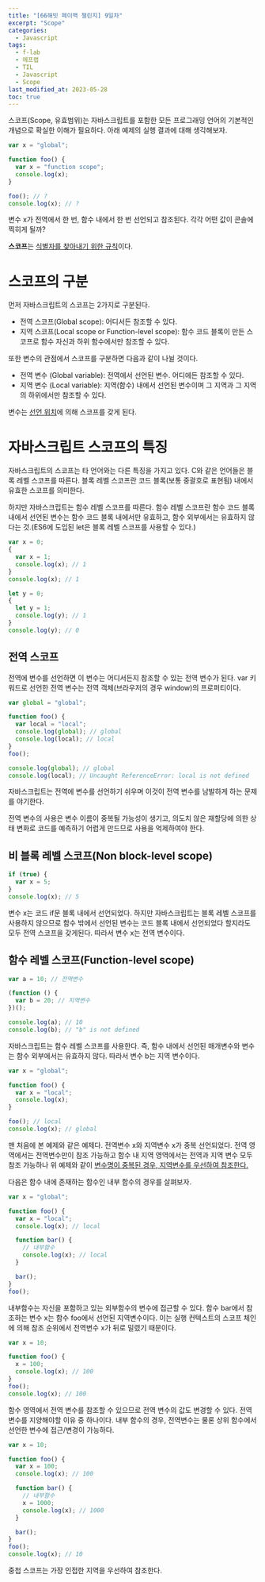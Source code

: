 ```yaml
---
title: "[66해빗 페이백 챌린지] 9일차"
excerpt: "Scope"
categories:
  - Javascript
tags:
  - f-lab
  - 에프랩
  - TIL
  - Javascript
  - Scope
last_modified_at: 2023-05-28
toc: true
---
```


스코프(Scope, 유효범위)는 자바스크립트를 포함한 모든 프로그래밍 언어의 기본적인 개념으로 확실한 이해가 필요하다. 아래 예제의 실행 결과에 대해 생각해보자.

```javascript
var x = "global";

function foo() {
  var x = "function scope";
  console.log(x);
}

foo(); // ?
console.log(x); // ?
```

변수 x가 전역에서 한 번, 함수 내에서 한 번 선언되고 참조된다. 각각 어떤 값이 콘솔에 찍히게 될까?

**스코프**는 <u>식별자를 찾아내기 위한 규칙</u>이다.

# 스코프의 구분

먼저 자바스크립트의 스코프는 2가지로 구분된다.

- 전역 스코프(Global scope): 어디서든 참조할 수 있다.
- 지역 스코프(Local scope or Function-level scope): 함수 코드 블록이 만든 스코프로 함수 자신과 하위 함수에서만 참조할 수 있다.

또한 변수의 관점에서 스코프를 구분하면 다음과 같이 나뉠 것이다.

- 전역 변수 (Global variable): 전역에서 선언된 변수. 어디에든 참조할 수 있다.
- 지역 변수 (Local variable): 지역(함수) 내에서 선언된 변수이며 그 지역과 그 지역의 하위에서만 참조할 수 있다.

변수는 <u>선언 위치</u>에 의해 스코프를 갖게 된다.

# 자바스크립트 스코프의 특징

자바스크립트의 스코프는 타 언어와는 다른 특징을 가지고 있다. C와 같은 언어들은 블록 레벨 스코프를 따른다. 블록 레벨 스코프란 코드 블록(보통 중괄호로 표현됨) 내에서 유효한 스코프를 의미한다.

하지만 자바스크립트는 함수 레벨 스코프를 따른다. 함수 레벨 스코프란 함수 코드 블록 내에서 선언된 변수는 함수 코드 블록 내에서만 유효하고, 함수 외부에서는 유효하지 않다는 것.(ES6에 도입된 let은 블록 레벨 스코프를 사용할 수 있다.)

```javascript
var x = 0;
{
  var x = 1;
  console.log(x); // 1
}
console.log(x); // 1

let y = 0;
{
  let y = 1;
  console.log(y); // 1
}
console.log(y); // 0
```

## 전역 스코프

전역에 변수를 선언하면 이 변수는 어디서든지 참조할 수 있는 전역 변수가 된다. var 키워드로 선언한 전역 변수는 전역 객체(브라우저의 경우 window)의 프로퍼티이다.

```javascript
var global = "global";

function foo() {
  var local = "local";
  console.log(global); // global
  console.log(local); // local
}
foo();

console.log(global); // global
console.log(local); // Uncaught ReferenceError: local is not defined
```

자바스크립트는 전역에 변수를 선언하기 쉬우며 이것이 전역 변수를 남발하게 하는 문제를 야기한다.

전역 변수의 사용은 변수 이름이 중복될 가능성이 생기고, 의도치 않은 재할당에 의한 상태 변화로 코드를 예측하기 어렵게 만드므로 사용을 억제하여야 한다.

## 비 블록 레벨 스코프(Non block-level scope)

```javascript
if (true) {
  var x = 5;
}
console.log(x); // 5
```

변수 x는 코드 if문 블록 내에서 선언되었다. 하지만 자바스크립트는 블록 레벨 스코프를 사용하지 않으므로 함수 밖에서 선언된 변수는 코드 블록 내에서 선언되었다 할지라도 모두 전역 스코프을 갖게된다. 따라서 변수 x는 전역 변수이다.

## 함수 레벨 스코프(Function-level scope)

```javascript
var a = 10; // 전역변수

(function () {
  var b = 20; // 지역변수
})();

console.log(a); // 10
console.log(b); // "b" is not defined
```

자바스크립트는 함수 레벨 스코프를 사용한다. 즉, 함수 내에서 선언된 매개변수와 변수는 함수 외부에서는 유효하지 않다. 따라서 변수 b는 지역 변수이다.

```javascript
var x = "global";

function foo() {
  var x = "local";
  console.log(x);
}

foo(); // local
console.log(x); // global
```

맨 처음에 본 예제와 같은 예제다. 전역변수 x와 지역변수 x가 중복 선언되었다. 전역 영역에서는 전역변수만이 참조 가능하고 함수 내 지역 영역에서는 전역과 지역 변수 모두 참조 가능하나 위 예제와 같이 <u>변수명이 중복된 경우, 지역변수를 우선하여 참조한다.</u>

다음은 함수 내에 존재하는 함수인 내부 함수의 경우를 살펴보자.

```javascript
var x = "global";

function foo() {
  var x = "local";
  console.log(x); // local

  function bar() {
    // 내부함수
    console.log(x); // local
  }

  bar();
}
foo();
```

내부함수는 자신을 포함하고 있는 외부함수의 변수에 접근할 수 있다. 함수 bar에서 참조하는 변수 x는 함수 foo에서 선언된 지역변수이다. 이는 실행 컨텍스트의 스코프 체인에 의해 참조 순위에서 전역변수 x가 뒤로 밀렸기 때문이다.

```javascript
var x = 10;

function foo() {
  x = 100;
  console.log(x); // 100
}
foo();
console.log(x); // 100
```

함수 영역에서 전역 변수를 참조할 수 있으므로 전역 변수의 값도 변경할 수 있다. 전역 변수를 지양해야할 이유 중 하나이다. 내부 함수의 경우, 전역변수는 물론 상위 함수에서 선언한 변수에 접근/변경이 가능하다.

```javascript
var x = 10;

function foo() {
  var x = 100;
  console.log(x); // 100

  function bar() {
    // 내부함수
    x = 1000;
    console.log(x); // 1000
  }

  bar();
}
foo();
console.log(x); // 10
```

중첩 스코프는 가장 인접한 지역을 우선하여 참조한다.
